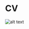 # CV
![alt text](https://user-images.githubusercontent.com/43867089/179088600-d1dd3a9e-a2a0-4569-85b4-53fc46b5bf3a.jpg)
